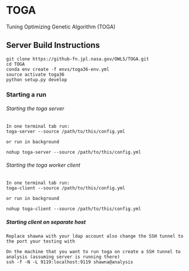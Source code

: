 # TOGA
Tuning Optimizing Genetic Algorithm (TOGA)

## Server Build Instructions

```
git clone https://github-fn.jpl.nasa.gov/OWLS/TOGA.git
cd TOGA
conda env create -f envs/toga36-env.yml
source activate toga36
python setup.py develop
```

### Starting a run

###### Starting the toga server
```
In one terminal tab run:
toga-server --source /path/to/this/config.yml

or run in background

nohup toga-server --source /path/to/this/config.yml
```

###### Starting the toga worker client
```
In one terminal tab run:
toga-client --source /path/to/this/config.yml

or run in background

nohup toga-client --source /path/to/this/config.yml
```

##### Starting client on separate host
```
Replace shawna with your ldap account also change the SSH tunnel to the port your testing with

On the machine that you want to run toga on create a SSH tunnel to analysis (assuming server is running there)
ssh -f -N -L 9119:localhost:9119 shawna@analysis

```
